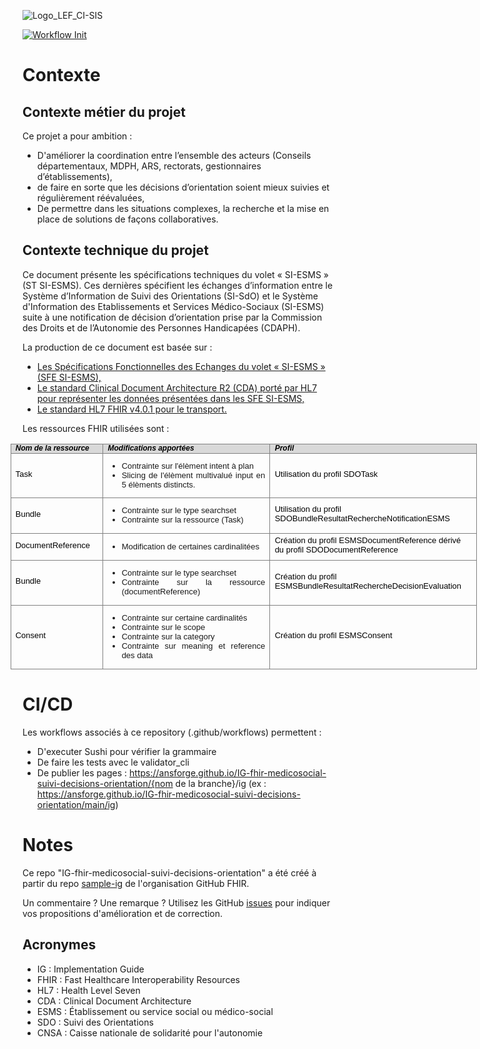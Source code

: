 ![Logo_LEF_CI-SIS](https://user-images.githubusercontent.com/48218773/227532484-eff82649-4e42-49c6-966a-dc3ea78cf59c.png)

[![Workflow Init](https://github.com/ansforge/IG-fhir-medicosocial-suivi-decisions-orientation/actions/workflows/fhir-workflows.yml/badge.svg)](https://github.com/ansforge/IG-fhir-medicosocial-suivi-decisions-orientation/actions/workflows/fhir-workflows.yml)

# Contexte

## Contexte métier du projet

Ce projet a pour ambition :

* D'améliorer la coordination entre l’ensemble des acteurs (Conseils départementaux, MDPH, ARS, rectorats, gestionnaires d’établissements),
* de faire en sorte que les décisions d’orientation soient mieux suivies et régulièrement réévaluées,
* De permettre dans les situations complexes, la recherche et la mise en place de solutions de façons collaboratives.

## Contexte technique du projet

Ce document présente les spécifications techniques du volet « SI-ESMS » (ST SI-ESMS). Ces dernières spécifient les échanges d’information entre le Système d’Information de Suivi des Orientations (SI-SdO) et le Système d'Information des Etablissements et Services Médico-Sociaux (SI-ESMS) suite à une notification de décision d’orientation prise par la Commission des Droits et de l’Autonomie des Personnes Handicapées (CDAPH).

La production de ce document est basée sur :

* [Les Spécifications Fonctionnelles des Echanges du volet « SI-ESMS » (SFE SI-ESMS),](CISIS-TEC_SPECIFICATIONS_FONCTIONNELLES_SI-ESMS_v2.4.pdf)
* [Le standard Clinical Document Architecture R2  (CDA) porté par HL7 pour représenter les données présentées dans les SFE SI-ESMS,](https://www.hl7.org/implement/standards/product_brief.cfm?product_id=7)
* [Le standard HL7 FHIR v4.0.1  pour le transport.](https://www.hl7.org/fhir/)

Les ressources FHIR utilisées sont :
<table style="width:559.95pt;margin-left:-14.6pt;border-collapse:collapse;border: none;">
    <tbody>
        <tr>
            <td style="width:102.8pt;border:solid gray 1.0pt;background:#D9D9D9;padding:0cm 5.4pt 0cm 5.4pt;">
                <p style='margin:0cm;line-height:115%;font-size:12px;font-family:"Arial",sans-serif;color:red;font-style:italic;'><strong><span style="color: rgb(0, 0, 0);">Nom de la ressource</span></strong></p>
            </td>
            <td style="width:216.2pt;border:solid gray 1.0pt;border-left:none;background:#D9D9D9;padding:0cm 5.4pt 0cm 5.4pt;">
                <p style='margin:0cm;line-height:115%;font-size:12px;font-family:"Arial",sans-serif;color:red;font-style:italic;'><strong><span style="color: rgb(0, 0, 0);">Modifications apport&eacute;es</span></strong></p>
            </td>
            <td style="width:240.95pt;border:solid gray 1.0pt;border-left:none;background:#D9D9D9;padding:0cm 5.4pt 0cm 5.4pt;">
                <p style='margin:0cm;line-height:115%;font-size:12px;font-family:"Arial",sans-serif;color:red;font-style:italic;'><strong><span style="color: rgb(0, 0, 0);">Profil</span></strong></p>
            </td>
        </tr>
        <tr>
            <td style="width:102.8pt;border:solid gray 1.0pt;border-top:none;padding:0cm 5.4pt 0cm 5.4pt;">
                <p style='margin-top:3.0pt;margin-right:0cm;margin-bottom:6.0pt;margin-left:0cm;text-align:justify;line-height:115%;font-size:12px;font-family:"Arial",sans-serif;'><span style="font-size:13px;line-height:115%;color:black;">Task</span></p>
            </td>
            <td style="width:216.2pt;border-top:none;border-left:none;border-bottom:solid gray 1.0pt;border-right:solid gray 1.0pt;padding:0cm 5.4pt 0cm 5.4pt;">
                <div style='margin-top:0cm;margin-right:0cm;margin-bottom:6.0pt;margin-left:0cm;text-align:justify;line-height:115%;font-size:13px;font-family:"Arial",sans-serif;'>
                    <ul>
                        <li>Contrainte sur l'élèment intent à plan</li>
                        <li>Slicing de l'élèment multivalué input en 5 élèments distincts.</li>
                    </ul>
                </div>
            </td>
            <td style="width:240.95pt;border-top:none;border-left:none;border-bottom:solid gray 1.0pt;border-right:solid gray 1.0pt;padding:0cm 5.4pt 0cm 5.4pt;">
                <p style='margin-top:3.0pt;margin-right:0cm;margin-bottom:6.0pt;margin-left:0cm;text-align:left;line-height:115%;font-size:12px;font-family:"Arial",sans-serif;'><span style="font-size:13px;line-height:115%;color:black;">Utilisation du profil SDOTask</span></p>
            </td>
        </tr>
        <tr>
            <td style="width:102.8pt;border:solid gray 1.0pt;border-top:none;padding:0cm 5.4pt 0cm 5.4pt;">
                <p style='margin-top:3.0pt;margin-right:0cm;margin-bottom:6.0pt;margin-left:0cm;text-align:justify;line-height:115%;font-size:12px;font-family:"Arial",sans-serif;'><span style="font-size:13px;line-height:115%;color:black;">Bundle</span></p>
            </td>
            <td style="width:216.2pt;border-top:none;border-left:none;border-bottom:solid gray 1.0pt;border-right:solid gray 1.0pt;padding:0cm 5.4pt 0cm 5.4pt;">
                <div style='margin-top:0cm;margin-right:0cm;margin-bottom:6.0pt;margin-left:0cm;text-align:justify;line-height:115%;font-size:13px;font-family:"Arial",sans-serif;'>
                    <ul>
                        <li>Contrainte sur le type searchset</li>
                        <li>Contrainte sur la ressource (Task)</li>
                    </ul>
                </div>
            </td>
            <td style="width:240.95pt;border-top:none;border-left:none;border-bottom:solid gray 1.0pt;border-right:solid gray 1.0pt;padding:0cm 5.4pt 0cm 5.4pt;">
                <p style='margin-top:3.0pt;margin-right:0cm;margin-bottom:6.0pt;margin-left:0cm;text-align:left;line-height:115%;font-size:12px;font-family:"Arial",sans-serif;'><span style="font-size:13px;line-height:115%;color:black;">Utilisation du profil SDOBundleResultatRechercheNotificationESMS</span></p>
            </td>
        </tr>
        <tr>
            <td style="width:102.8pt;border:solid gray 1.0pt;border-top:none;padding:0cm 5.4pt 0cm 5.4pt;">
                <p style='margin-top:3.0pt;margin-right:0cm;margin-bottom:6.0pt;margin-left:0cm;text-align:justify;line-height:115%;font-size:12px;font-family:"Arial",sans-serif;'><span style="font-size:13px;line-height:115%;color:black;">DocumentReference</span></p>
            </td>
            <td style="width:216.2pt;border-top:none;border-left:none;border-bottom:solid gray 1.0pt;border-right:solid gray 1.0pt;padding:0cm 5.4pt 0cm 5.4pt;">
                <div style='margin-top:0cm;margin-right:0cm;margin-bottom:6.0pt;margin-left:0cm;text-align:justify;line-height:115%;font-size:13px;font-family:"Arial",sans-serif;'>
                    <ul>
                        <li>Modification de certaines cardinalit&eacute;es</li>
                    </ul>
                </div>
            </td>
            <td style="width:240.95pt;border-top:none;border-left:none;border-bottom:solid gray 1.0pt;border-right:solid gray 1.0pt;padding:0cm 5.4pt 0cm 5.4pt;">
                <p style='margin-top:3.0pt;margin-right:0cm;margin-bottom:6.0pt;margin-left:0cm;text-align:left;line-height:115%;font-size:12px;font-family:"Arial",sans-serif;'><span style="font-size:13px;line-height:115%;color:black;">Cr&eacute;ation du profil ESMSDocumentReference d&eacute;riv&eacute; du profil SDODocumentReference</span></p>
            </td>
        </tr>
        <tr>
            <td style="width:0cm;border:solid gray 1.0pt;border-top:none;padding:0cm 5.4pt 0cm 5.4pt;">
                <p style='margin-top:3.0pt;margin-right:0cm;margin-bottom:6.0pt;margin-left:0cm;text-align:justify;line-height:115%;font-size:12px;font-family:"Arial",sans-serif;'><span style="font-size:13px;line-height:115%;color:black;">Bundle</span></p>
            </td>
            <td style="width:216.2pt;border-top:none;border-left:none;border-bottom:solid gray 1.0pt;border-right:solid gray 1.0pt;padding:0cm 5.4pt 0cm 5.4pt;">
                <div style='margin-top:0cm;margin-right:0cm;margin-bottom:6.0pt;margin-left:0cm;text-align:justify;line-height:115%;font-size:13px;font-family:"Arial",sans-serif;'>
                    <ul>
                        <li>Contrainte sur le type searchset</li>
                        <li>Contrainte sur la ressource (documentReference)</li>
                    </ul>
                </div>
            </td>
            <td style="width:240.95pt;border-top:none;border-left:none;border-bottom:solid gray 1.0pt;border-right:solid gray 1.0pt;padding:0cm 5.4pt 0cm 5.4pt;">
                <p style='margin-top:3.0pt;margin-right:0cm;margin-bottom:6.0pt;margin-left:0cm;text-align:left;line-height:115%;font-size:12px;font-family:"Arial",sans-serif;'><span style="font-size:13px;line-height:115%;color:black;">Cr&eacute;ation du profil ESMSBundleResultatRechercheDecisionEvaluation</span></p>
            </td>
        </tr>
        <tr>
            <td style="width:102.8pt;border:solid gray 1.0pt;border-top:none;padding:0cm 5.4pt 0cm 5.4pt;">
                <p style='margin-top:3.0pt;margin-right:0cm;margin-bottom:6.0pt;margin-left:0cm;text-align:justify;line-height:115%;font-size:12px;font-family:"Arial",sans-serif;'><span style="font-size:13px;line-height:115%;color:black;">Consent</span></p>
            </td>
            <td style="width:216.2pt;border-top:none;border-left:none;border-bottom:solid gray 1.0pt;border-right:solid gray 1.0pt;padding:0cm 5.4pt 0cm 5.4pt;">
                <div style='margin-top:0cm;margin-right:0cm;margin-bottom:6.0pt;margin-left:0cm;text-align:justify;line-height:115%;font-size:13px;font-family:"Arial",sans-serif;'>
                    <ul>
                        <li>Contrainte sur certaine cardinalit&eacute;s</li>
                        <li>Contrainte sur le scope</li>
                        <li>Contrainte sur la category</li>
                        <li>Contrainte sur meaning et reference des data</li>
                    </ul>
                </div>
            </td>
            <td style="width:240.95pt;border-top:none;border-left:none;border-bottom:solid gray 1.0pt;border-right:solid gray 1.0pt;padding:0cm 5.4pt 0cm 5.4pt;">
                <p style='margin-top:3.0pt;margin-right:0cm;margin-bottom:6.0pt;margin-left:0cm;text-align:left;line-height:115%;font-size:12px;font-family:"Arial",sans-serif;'><span style="font-size:13px;line-height:115%;color:black;">Cr&eacute;ation du profil ESMSConsent</span></p>
            </td>
        </tr>
    </tbody>
</table>

# CI/CD

Les workflows associés à ce repository (.github/workflows) permettent :

* D'executer Sushi pour vérifier la grammaire
* De faire les tests avec le validator_cli
* De publier les pages : https://ansforge.github.io/IG-fhir-medicosocial-suivi-decisions-orientation/{nom de la branche}/ig (ex : https://ansforge.github.io/IG-fhir-medicosocial-suivi-decisions-orientation/main/ig)

# Notes

Ce repo "IG-fhir-medicosocial-suivi-decisions-orientation" a été créé à partir du repo [sample-ig](https://github.com/FHIR/sample-ig) de l'organisation GitHub FHIR.

Un commentaire ? Une remarque ? Utilisez les GitHub [issues](https://docs.github.com/fr/issues) pour indiquer vos propositions d'amélioration et de correction.

## Acronymes

* IG : Implementation Guide
* FHIR : Fast Healthcare Interoperability Resources
* HL7 : Health Level Seven
* CDA : Clinical Document Architecture
* ESMS : Établissement ou service social ou médico-social
* SDO : Suivi des Orientations
* CNSA : Caisse nationale de solidarité pour l'autonomie
